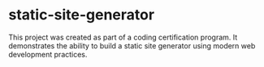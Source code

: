 # static-site-generator
This project was created as part of a coding certification program. It demonstrates the ability to build a static site generator using modern web development practices.

